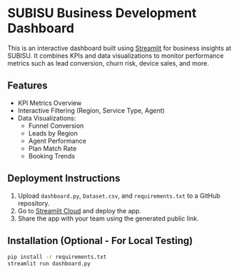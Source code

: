 # SUBISU Business Development Dashboard

This is an interactive dashboard built using [Streamlit](https://streamlit.io/) for business insights at SUBISU. It combines KPIs and data visualizations to monitor performance metrics such as lead conversion, churn risk, device sales, and more.

## Features

- KPI Metrics Overview
- Interactive Filtering (Region, Service Type, Agent)
- Data Visualizations:
  - Funnel Conversion
  - Leads by Region
  - Agent Performance
  - Plan Match Rate
  - Booking Trends

## Deployment Instructions

1. Upload `dashboard.py`, `Dataset.csv`, and `requirements.txt` to a GitHub repository.
2. Go to [Streamlit Cloud](https://streamlit.io/cloud) and deploy the app.
3. Share the app with your team using the generated public link.

## Installation (Optional - For Local Testing)

```bash
pip install -r requirements.txt
streamlit run dashboard.py
```
